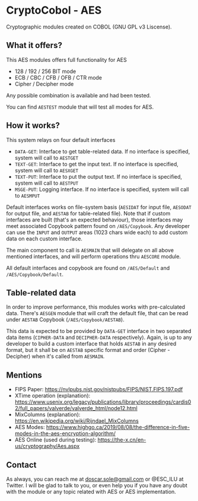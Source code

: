 # CryptoCobol - AES
Cryptographic modules created on COBOL (GNU GPL v3 Liscense).
 
## What it offers?
This AES modules offers full functionality for AES
 * 128 / 192 / 256 BIT mode
 * ECB / CBC / CFB / OFB / CTR mode
 * Cipher / Decipher mode

Any possible combination is available and had been tested.

You can find `AESTEST` module that will test all modes for AES.

## How it works?
This system relays on four default interfaces
 * `DATA-GET`: Interface to get table-related data. If no interface is specified, system will call to `AESTGET`
 * `TEXT-GET`: Interface to get the input text. If no interface is specified, system will call to `AESXGET`
 * `TEXT-PUT`: Interface to put the output text. If no interface is specified, system will call to `AESTPUT`
 * `MSGE-PUT`: Logging interface. If no interface is specified, system will call to `AESMPUT`

Default interfaces works on file-system basis (`AESIDAT` for input file, `AESODAT` for output file, and `AESTAB` for table-related file).
Note that if custom interfaces are built (that's an expected behaviour), those interfaces may meet associated Copybook pattern found on `/AES/Copybook`. Any developer can use the `INPUT` and `OUTPUT` areas (1023 chars wide each) to add custom data on each custom interface.

The main component to call is `AESMAIN` that will delegate on all above mentioned interfaces, and will perform operations thru `AESCORE` module.

All default interfaces and copybook are found on `/AES/Default` and `/AES/Copybook/Default`.


## Table-related data
In order to improve performance, this modules works with pre-calculated data.
There's `AESGEN` module that will craft the default file, that can be read under `AESTAB` Copybook (`/AES/Copybook/AESTAB`).

This data is expected to be provided by `DATA-GET` interface in two separated data items (`CIPHER-DATA` and `DECIPHER-DATA` respectively).
Again, is up to any developer to build a custom interface that holds `AESTAB` in any desired format, but it shall be on `AESTAB` specific format and order (Cipher - Decipher) when it's called from `AESMAIN`.


## Mentions
 * FIPS Paper: https://nvlpubs.nist.gov/nistpubs/FIPS/NIST.FIPS.197.pdf
 * XTime operation (explanation): https://www.usenix.org/legacy/publications/library/proceedings/cardis02/full_papers/valverde/valverde_html/node12.html
 * MixColumns (explanation): https://en.wikipedia.org/wiki/Rijndael_MixColumns
 * AES Modes: https://www.highgo.ca/2019/08/08/the-difference-in-five-modes-in-the-aes-encryption-algorithm/
 * AES Online (used during testing): https://the-x.cn/en-us/cryptography/Aes.aspx

## Contact
As always, you can reach me at doscar.sole@gmail.com or @ESC_ILU at Twitter.
I will be glad to talk to you, or even help you if you have any doubt with the module or any topic related with AES or AES implementation.
